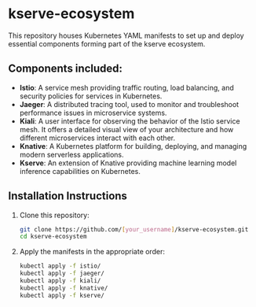 # kserve-ecosystem

This repository houses Kubernetes YAML manifests to set up and deploy essential components forming part of the kserve ecosystem.

## Components included:

- **Istio**: A service mesh providing traffic routing, load balancing, and security policies for services in Kubernetes.
- **Jaeger**: A distributed tracing tool, used to monitor and troubleshoot performance issues in microservice systems.
- **Kiali**: A user interface for observing the behavior of the Istio service mesh. It offers a detailed visual view of your architecture and how different microservices interact with each other.
- **Knative**: A Kubernetes platform for building, deploying, and managing modern serverless applications.
- **Kserve**: An extension of Knative providing machine learning model inference capabilities on Kubernetes.

## Installation Instructions

1. Clone this repository:
    ```bash
    git clone https://github.com/[your_username]/kserve-ecosystem.git
    cd kserve-ecosystem
    ```

2. Apply the manifests in the appropriate order:
    ```bash
    kubectl apply -f istio/
    kubectl apply -f jaeger/
    kubectl apply -f kiali/
    kubectl apply -f knative/
    kubectl apply -f kserve/
    ```
